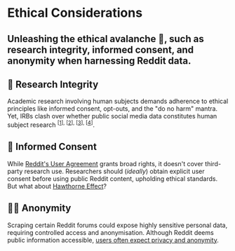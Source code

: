 # Ethical Considerations 

## Unleashing the ethical avalanche 🔭, such as research integrity, informed consent, and anonymity when harnessing Reddit data. 

## 🧠 Research Integrity 

Academic research involving human subjects demands adherence to ethical principles like informed consent, opt-outs, and the "do no harm" mantra. Yet, IRBs clash over whether public social media data constitutes human subject research <sup>[[1](https://journals.sagepub.com/doi/10.1177/20563051211019004)], </sup><sup>[[2](https://journals.sagepub.com/doi/abs/10.1177/1556264617725200)], </sup><sup>[[3](https://journals.sagepub.com/doi/full/10.1177/2053951716650211)], </sup><sup>[[4](https://dl.acm.org/doi/abs/10.1145/2818048.2820078)]</sup>. 

## 📝 Informed Consent

While [Reddit's User Agreement](https://www.redditinc.com/policies/user-agreement) grants broad rights, it doesn't cover third-party research use. Researchers should (*ideally*) obtain explicit user consent before using public Reddit content, upholding ethical standards. But what about [Hawthorne Effect](https://en.wikipedia.org/wiki/Hawthorne_effect)? 

## 🕵️‍♀️ Anonymity

Scraping certain Reddit forums could expose highly sensitive personal data, requiring controlled access and anonymisation. Although Reddit deems public information accessible, [users often expect privacy and anonymity](https://journals.sagepub.com/doi/full/10.1177/2056305118763366).